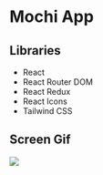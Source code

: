 # Mochi App

## Libraries

- React
- React Router DOM
- React Redux
- React Icons
- Tailwind CSS

## Screen Gif

<img src="screen.gif" />
